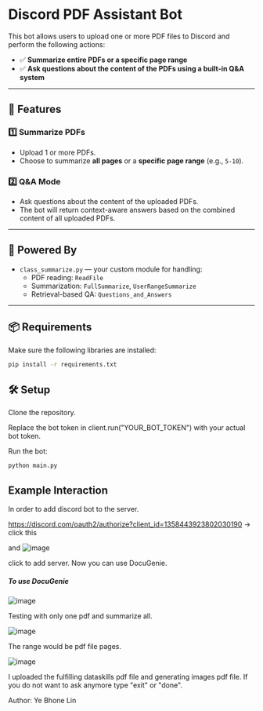 # Discord PDF Assistant Bot

This bot allows users to upload one or more PDF files to Discord and perform the following actions:

- ✅ **Summarize entire PDFs or a specific page range**
- ✅ **Ask questions about the content of the PDFs using a built-in Q&A system**

---

## 🚀 Features

### 1️⃣ Summarize PDFs
- Upload 1 or more PDFs.
- Choose to summarize **all pages** or a **specific page range** (e.g., `5-10`).

### 2️⃣ Q&A Mode
- Ask questions about the content of the uploaded PDFs.
- The bot will return context-aware answers based on the combined content of all uploaded PDFs.

---

## 🧠 Powered By

- `class_summarize.py` — your custom module for handling:
  - PDF reading: `ReadFile`
  - Summarization: `FullSummarize`, `UserRangeSummarize`
  - Retrieval-based QA: `Questions_and_Answers`

---

## 📦 Requirements

Make sure the following libraries are installed:

```bash
pip install -r requirements.txt
```

## 🛠 Setup

Clone the repository.

Replace the bot token in client.run("YOUR_BOT_TOKEN") with your actual bot token.

Run the bot:

```bash
python main.py
```

## Example Interaction

In order to add discord bot to the server.

https://discord.com/oauth2/authorize?client_id=1358443923802030190 -> click this 

and ![image](https://github.com/user-attachments/assets/50435d1c-c76d-4712-9b32-f3b85cbc83ff)

click to add server. Now you can use DocuGenie.

##### To use DocuGenie

![image](https://github.com/user-attachments/assets/d29fb50c-665e-4473-9d05-ba5da57d52bd)

Testing with only one pdf and summarize all.

![image](https://github.com/user-attachments/assets/fc239354-ccdf-4543-b660-e0fb27c54c3e)

The range would be pdf file pages.

![image](https://github.com/user-attachments/assets/2957d4b5-02f4-4d5d-88ea-357e297f9960)

I uploaded the fulfilling dataskills pdf file and generating images pdf file. If you do not want to ask anymore type "exit" or "done".

Author: Ye Bhone Lin
